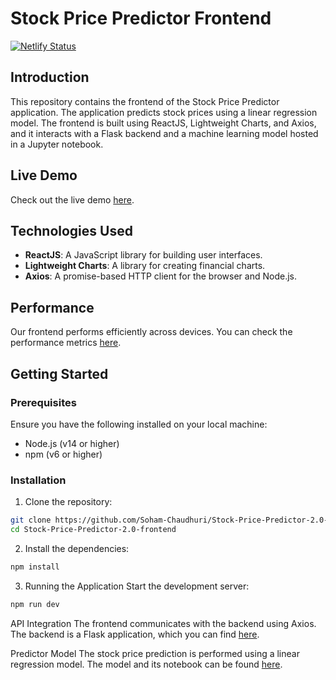 # Stock Price Predictor Frontend

[![Netlify Status](https://api.netlify.com/api/v1/badges/1a2b3c4d-5e6f-7890-1234-56789abcdef0/deploy-status)](https://app.netlify.com/sites/stonks-by-soham/deploys)

## Introduction

This repository contains the frontend of the Stock Price Predictor application. The application predicts stock prices using a linear regression model. The frontend is built using ReactJS, Lightweight Charts, and Axios, and it interacts with a Flask backend and a machine learning model hosted in a Jupyter notebook.

## Live Demo

Check out the live demo [here](https://stonks-by-soham.netlify.app/).

## Technologies Used

- **ReactJS**: A JavaScript library for building user interfaces.
- **Lightweight Charts**: A library for creating financial charts.
- **Axios**: A promise-based HTTP client for the browser and Node.js.

## Performance

Our frontend performs efficiently across devices. You can check the performance metrics [here](https://pagespeed.web.dev/analysis/https-stonks-by-soham-netlify-app/s56ynutscg?form_factor=desktop).

## Getting Started

### Prerequisites

Ensure you have the following installed on your local machine:

- Node.js (v14 or higher)
- npm (v6 or higher)

### Installation

1. Clone the repository:

```bash
git clone https://github.com/Soham-Chaudhuri/Stock-Price-Predictor-2.0-frontend.git
cd Stock-Price-Predictor-2.0-frontend
```

2. Install the dependencies:

```bash
npm install
```

3. Running the Application
Start the development server:

```bash
npm run dev
```

API Integration
The frontend communicates with the backend using Axios. The backend is a Flask application, which you can find [here](https://github.com/Soham-Chaudhuri/Stock-Price-Predictor-2.0-backend).

Predictor Model
The stock price prediction is performed using a linear regression model. The model and its notebook can be found [here](https://github.com/Soham-Chaudhuri/Stock-Price-Predictor-2.0).
